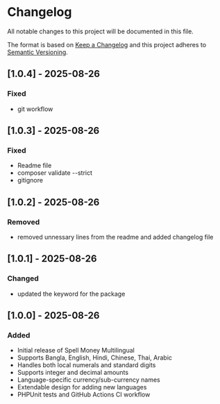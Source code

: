 # Changelog

All notable changes to this project will be documented in this file.

The format is based on [Keep a Changelog](https://keepachangelog.com/en/1.0.0/)
and this project adheres to [Semantic Versioning](https://semver.org/).

## [1.0.4] - 2025-08-26

### Fixed
- git workflow

## [1.0.3] - 2025-08-26

### Fixed
- Readme file
- composer validate --strict
- gitignore

## [1.0.2] - 2025-08-26

### Removed
- removed unnessary lines from the readme and added changelog file

## [1.0.1] - 2025-08-26

### Changed
- updated the keyword for the package

## [1.0.0] - 2025-08-26

### Added
- Initial release of Spell Money Multilingual
- Supports Bangla, English, Hindi, Chinese, Thai, Arabic
- Handles both local numerals and standard digits
- Supports integer and decimal amounts
- Language-specific currency/sub-currency names
- Extendable design for adding new languages
- PHPUnit tests and GitHub Actions CI workflow
